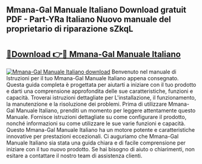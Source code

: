 ## Mmana-Gal Manuale Italiano Download gratuit PDF - Part-YRa Italiano Nuovo manuale del proprietario di riparazione sZkqL

# <h2><a href="http://dfgqh9.blite.top/?on=Mmana-Gal+Manuale+Italiano">🔗Download 👉🔴 Mmana-Gal Manuale Italiano</a></h2>

[![Mmana-Gal Manuale Italiano download](https://i.imgur.com/lujVjoI.png)](http://dfgqh9.blite.top/?on=Mmana-Gal+Manuale+Italiano)
Benvenuto nel manuale di Istruzioni per il tuo Mmana-Gal Manuale Italiano appena consegnato. Questa guida completa è progettata per aiutarti a iniziare con il tuo prodotto e darti una comprensione approfondita delle sue caratteristiche, funzioni e capacità. Troverai istruzioni dettagliate per L'installazione, il funzionamento, la manutenzione e la risoluzione dei problemi. Prima di utilizzare Mmana-Gal Manuale Italiano, prenditi un momento per leggere attentamente questo Manuale. Fornisce istruzioni dettagliate su come configurare il prodotto, nonché informazioni su come utilizzare le sue varie funzioni e capacità. Questo Mmana-Gal Manuale Italiano ha un motore potente e caratteristiche innovative per prestazioni eccezionali. Ci auguriamo che Mmana-Gal Manuale Italiano sia stata una guida chiara e di facile comprensione per iniziare con il tuo nuovo prodotto. Se hai bisogno di aiuto o chiarimenti, non esitare a contattare il nostro team di assistenza clienti.

